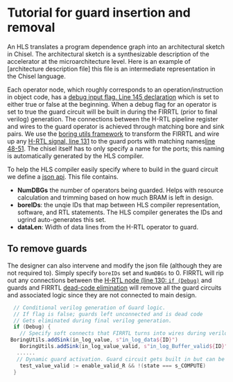 # Tutorial for guard insertion and removal

An HLS translates a program dependence graph into an
architectural sketch in Chisel. The architectural sketch is a synthesizable description of the accelerator at the microarchitecture level.
Here is an example of [architecture description file] this file is an intermediate representation in the Chisel language.

Each operator node, which roughly corresponds to an operation/instruction in object code, has a [debug input flag. Line 145 declaration](https://anonymous.4open.science/r/muGrind-playground-BFFE/benchmarks/bbgemm.scala) which is set to either true or false at the beginning. When a debug flag for an operator is set to true the guard circuit will be built in during the FIRRTL (prior to final verilog) generation. The connections between the H-RTL pipeline register and wires to the guard operator is achieved through matching bore and sink pairs. We use the [boring utils framework](https://www.chisel-lang.org/api/latest/chisel3/util/experimental/BoringUtils$.html) to transform the FIRRTL and wire up any [H-RTL signal, line 131](https://anonymous.4open.science/r/muGrind-playground-BFFE/benchmarks/HLSComputeOperator.scala) to the guard ports with matching names[line 48-51](https://anonymous.4open.science/r/muGrind-playground-BFFE/benchmarks/GuardComputeOperator.scala). The chisel itself has to only specify a name for the ports; this naming is automatically generated by the HLS compiler.

To help the HLS compiler easily specify where to build in the guard circuit we define a [json api](https://anonymous.4open.science/r/muGrind-playground-BFFE/benchmarks/bbgem_config.json). This file contains.

- **NumDBGs** the number of operators being guarded. Helps with resource calculation and trimming based on how much BRAM is left in design.
- **boreIDs**: the unqie IDs that map between HLS compiler representation, software, and RTL statements. The HLS compiler generates the IDs and ugrind auto-generates this set.
- **dataLen**: Width of data lines from the H-RTL operator to guard.

## To remove guards

The designer can also intervene and modify the json file (although they are not required to).
Simply specify `boreIDs` set and `NumDBGs` to 0. FIRRTL will rip out any connections between the [H-RTL node (line 130: `if (Debug)`](https://anonymous.4open.science/r/muGrind-playground-BFFE/benchmarks/HLSComputeOperator.scala) and guards and FIRRTL [dead-code elimination](https://github.com/chipsalliance/firrtl/blob/master/src/main/scala/firrtl/transforms/DeadCodeElimination.scala) will remove all the guard circuits and associated logic since they are not connected to main design.

```scala
  // Conditional verilog generation of Guard logic.
  // If flag is false; guards left unconnected and is dead code
  // Gets eliminated during final verilog generation.
  if (Debug) {
    // Specify soft connects that FIRRTL turns into wires during verilog generation. Corresponding sinks
 BoringUtils.addSink(in_log_value, s"in_log_data${ID}")
    BoringUtils.addSink(in_log_value_valid, s"in_log_Buffer_valid${ID}")
   ......
   // Dynamic guard activation. Guard circuit gets built in but can be deactivated/activated during execution.
    test_value_valid := enable_valid_R && !(state === s_COMPUTE)
  }
```
